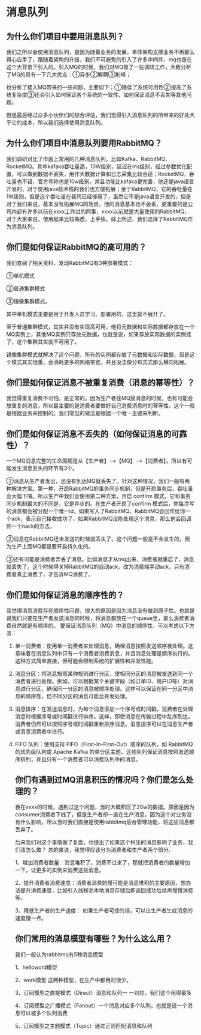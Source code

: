 # 消息队列

## 为什么你们项目中要用消息队列？

我们之所以会使用消息队列，是因为随着业务的发展，单体架构支撑业务不再那么得心应手了，跟随着架构的升级，我们不可避免的引入了许多中间件，mq也是在这个大背景下引入的。引入MQ的时候，我们对MQ做了一些调研工作，大致分析了MQ的具有一下几大优点：①异步②解耦③削峰；

也分析了接入MQ带来的一些问题，主要如下：①降低了系统可⽤性②提高了系统复杂度③还会引入如何保证各个系统的⼀致性、如何保证消息不丢失等其他问题。

但是最后经过众多小伙伴们的综合评估，我们觉得引入消息队列的所带来的好处大于它的成本，所以我们选择使用消息队列。

##  为什么你们项目中消息队列要用RabbitMQ？

我们调研对比了市面上常用的几种消息队列，比如Kafka、RabbitMQ、RocketMQ。其中kafaka吞吐量高，10W级别，延迟在ms级别，经过参数优化配置，可以做到数据不丢失，用作大数据计算和日志采集比较合适；RocketMQ，吞吐量也不错，官方号称也是10w级别，并且功能比kafaka更完善，他还是java语言开发的，对于使用java技术栈的我们也方便拓展；至于RabbitMQ，它的吞吐量在1W级别，但是这个吞吐量在我司已经够用了，虽然它不是java语言开发的，但是对于我们来说，基本没有拓展MQ的场景，他的消息基本也不会丢，更重要的是公司内部有许多以前在xxxx工作过的同事，xxxx以前就是大量使用的RabbitMQ，对于大家来说，使用起来比较熟悉，上手快。综上所述，我们选择了RabbitMQ作为消息队列。

## 你们是如何保证RabbitMQ的高可用的？

我们查阅了相关资料，发现RabbitMQ有3种部署模式：

①单机模式

②普通集群模式

③镜像集群模式。

其中单机模式主要是用于开发人员学习、部署用的，这里就不展开了。

至于普通集群模式，其实并没有实现高可用，他将元数据和实际数据都存放在一个MQ实例上，其他MQ实例只存放元数据，也就是说，如果存放实际数据的实例挂了，这个集群其实就不可用了。

镜像集群模式就解决了这个问题，所有的实例都存放了元数据和实际数据，但是这个模式其实很重，会消耗更多的网络带宽，并且没法像分布式式那么横向拓展。

## 你们是如何保证消息不被重复消费（消息的幂等性）？

我觉得重复消费不可怕，是正常的。因为生产者往MQ放消息的时候，也有可能会放重复的消息，所以最主要的是消费者要做好自己消费消息时的幂等性，这个一般是根据业务来控制的。我们常见的做法是根据一个唯一主键来判断。

## 你们是如何保证消息不丢失的（如何保证消息的可靠性）？

一个MQ消息完整的生命周期是从【生产者】——>【MQ】——>【消费者】。所以有可能发生消息丢失的环节有3个。

①消息从生产者发出，还没有到达MQ就丢失了。针对这种情况，我们一般有两种解决方案。第一种，开启RabbitMQ的事务同步机制，但是开启事务后，吞吐量会大幅下降。所以生产中我们会使用第二种方案，开启 confirm 模式，它和事务同步机制最大的不同是，它是异步的。在生产者开启了confirm 模式后，你每次写的消息都会被分配一个唯一id，如果写入了RabbitMQ，RabbitMQ会回传给你一个ack，表示自己接收成功了，如果RabbitMQ没能处理这个消息，那么他会回调你一个nack的方法。

②消息在RabbitMQ还未发送的时候就丢失了。这个问题一般是不会发生的，因为生产上面MQ都是要开启持久化的。

③还有可能是消费者弄丢了消息。比如消息才从mq出来，消费者就重启了，消息就丢失了。这个时候得关掉RabbitMQ的自动ack，改为消费端手动ack，只有消费者真正消费了，才告诉MQ消费了。 

## 你们是如何保证消息的顺序性的？

我觉得消息消费存在顺序性问题，很大的原因是因为消息没有做到原子性。也就是说我们只要在生产者发送消息的时候，将消息都放在一个queue里，那么消费者消费自然就是有顺序的。 要保证消息队列（MQ）中消息的顺序性，可以考虑以下方法： 

1. 单一消费者：使用单一消费者来处理消息，确保消息按照发送顺序被处理。这意味着在消息队列中只有一个消费者消费消息，并且消息处理是顺序执行的。这种方式简单直接，但可能会限制系统的扩展性和并发性能。 

2.  消息分区：将消息按照某种规则进行分区，使相同分区的消息被发送到同一个消费者进行处理。例如，可以根据某个关键字段（如订单ID、用户ID等）对消息进行分区，确保同一分区的消息被顺序处理。这样可以保证在同一分区中消息的顺序性，但不同分区的消息可能会并发处理。 

3. 消息排序：在发送消息时，为每个消息添加一个序号或时间戳，消费者在处理消息时根据序号或时间戳进行排序。这样，即使消息在传输过程中乱序到达，消费者仍然可以按照序号或时间戳重新排序消息。消息排序可以在消息生产者或消息消费者中进行。 

4. FIFO 队列：使用支持 FIFO（First-In-First-Out）顺序的队列，如 RabbitMQ 的优先级队列或 Apache Kafka 的单分区主题。这些队列保证消息按照发送顺序排列，并且只有一个消费者可以消费队列中的消息。

   

   ## 你们有遇到过MQ消息积压的情况吗？你们是怎么处理的？

   

   我在xxxx的时候，遇到过这个问题，当时大概积压了20w的数据。原因是因为consumer消费者下线了，但是生产者却一直在生产消息，因为这个对业务没有什么影响，所以当时我们直接是使用rabbitmq后台管理功能，将这些消息都丢弃了。

   后来我们对这个事情做了复盘，也提出了如果这个积压的消息影响了业务，我们该怎么做？ 总的来说，我觉得应该分为消费者和生产者两个部分。

   1、增加消费者数量：消息堆积了，消费不过来了，那就把消费者的数量增加一下，让更多的实例来消费这些消息。

   2、提升消费者消费速度：消费者消费的慢可能是消息堆积的主要原因，想办法提升消费速度，比如引入线程池本地消息存储后即返回成功后续再慢慢消费等。

   3、降低生产者的生产速度： 如果生产者可控的话，可以让生产者生成消息的速度慢一点。 

   ## 你们常用的消息模型有哪些？为什么这么用？

   我们一般认为rabbitmq有5种消息模型

   1、helloword模型

   2、work模型 这两种模型，在生产中都用的很少。

    3、订阅模型之直接模式（Direct）消息和队列一 一对应，我们这个用得最多

   4、订阅模型之广播模式（Fanout）一个消息对应多个队列，也就是说一个消息可以被多个队列消费

   5、订阅模型之主题模式（Topic）通过正则匹配消息和队列

